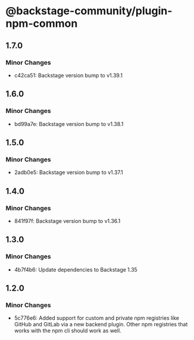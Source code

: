 # @backstage-community/plugin-npm-common

## 1.7.0

### Minor Changes

- c42ca51: Backstage version bump to v1.39.1

## 1.6.0

### Minor Changes

- bd99a7e: Backstage version bump to v1.38.1

## 1.5.0

### Minor Changes

- 2adb0e5: Backstage version bump to v1.37.1

## 1.4.0

### Minor Changes

- 841f97f: Backstage version bump to v1.36.1

## 1.3.0

### Minor Changes

- 4b7f4b6: Update dependencies to Backstage 1.35

## 1.2.0

### Minor Changes

- 5c776e6: Added support for custom and private npm registries like GitHub and GitLab via a new backend plugin. Other npm registries that works with the npm cli should work as well.

